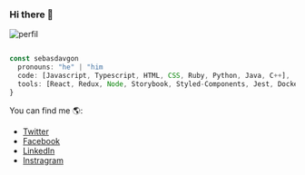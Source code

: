 ### Hi there 👋
![perfil](https://user-images.githubusercontent.com/75348053/199088467-92852a7f-f49f-47e8-8780-6ccaeecea090.png)

```js

const sebasdavgon
  pronouns: "he" | "him
  code: [Javascript, Typescript, HTML, CSS, Ruby, Python, Java, C++],
  tools: [React, Redux, Node, Storybook, Styled-Components, Jest, Docker],
}
```

You can find me 🌎:
- [Twitter]()
- [Facebook](https://www.facebook.com/sebasdavgong)
- [LinkedIn](https://www.linkedin.com/in/sebastian-david-gonzalez-gutierrez-077890255/)
- [Instragram](https://www.instagram.com/soy.sebasdav/?hl=es)
